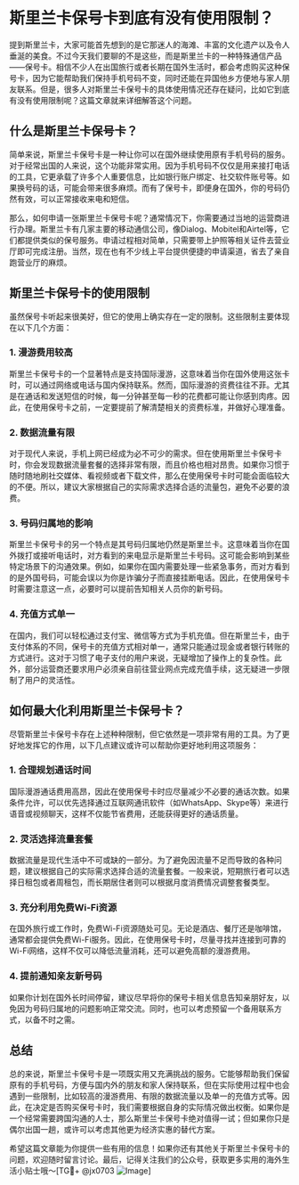 # 斯里兰卡保号卡到底有没有使用限制？

提到斯里兰卡，大家可能首先想到的是它那迷人的海滩、丰富的文化遗产以及令人垂涎的美食。不过今天我们要聊的不是这些，而是斯里兰卡的一种特殊通信产品——保号卡。相信不少人在出国旅行或者长期在国外生活时，都会考虑购买这种保号卡，因为它能帮助我们保持手机号码不变，同时还能在异国他乡方便地与家人朋友联系。但是，很多人对斯里兰卡保号卡的具体使用情况还存在疑问，比如它到底有没有使用限制呢？这篇文章就来详细解答这个问题。

## 什么是斯里兰卡保号卡？

简单来说，斯里兰卡保号卡是一种让你可以在国外继续使用原有手机号码的服务。对于经常出国的人来说，这个功能非常实用。因为手机号码不仅仅是用来接打电话的工具，它更承载了许多个人重要信息，比如银行账户绑定、社交软件账号等。如果换号码的话，可能会带来很多麻烦。而有了保号卡，即便身在国外，你的号码仍然有效，可以正常接收来电和短信。

那么，如何申请一张斯里兰卡保号卡呢？通常情况下，你需要通过当地的运营商进行办理。斯里兰卡有几家主要的移动通信公司，像Dialog、Mobitel和Airtel等，它们都提供类似的保号服务。申请过程相对简单，只需要带上护照等相关证件去营业厅即可完成注册。当然，现在也有不少线上平台提供便捷的申请渠道，省去了亲自跑营业厅的麻烦。

## 斯里兰卡保号卡的使用限制

虽然保号卡听起来很美好，但它的使用上确实存在一定的限制。这些限制主要体现在以下几个方面：

### 1. **漫游费用较高**
   斯里兰卡保号卡的一个显著特点是支持国际漫游，这意味着当你在国外使用这张卡时，可以通过网络或电话与国内保持联系。然而，国际漫游的资费往往不菲。尤其是在通话和发送短信的时候，每一分钟甚至每一秒的花费都可能让你感到肉疼。因此，在使用保号卡之前，一定要提前了解清楚相关的资费标准，并做好心理准备。

### 2. **数据流量有限**
   对于现代人来说，手机上网已经成为必不可少的需求。但在使用斯里兰卡保号卡时，你会发现数据流量套餐的选择非常有限，而且价格也相对昂贵。如果你习惯于随时随地刷社交媒体、看视频或者下载文件，那么在使用保号卡时可能会面临较大的不便。所以，建议大家根据自己的实际需求选择合适的流量包，避免不必要的浪费。

### 3. **号码归属地的影响**
   斯里兰卡保号卡的另一个特点是其号码归属地仍然是斯里兰卡。这意味着当你在国外拨打或接听电话时，对方看到的来电显示是斯里兰卡号码。这可能会影响到某些特定场景下的沟通效果。例如，如果你在国内需要处理一些紧急事务，而对方看到的是外国号码，可能会误以为你是诈骗分子而直接挂断电话。因此，在使用保号卡时需要注意这一点，必要时可以提前告知相关人员你的新号码。

### 4. **充值方式单一**
   在国内，我们可以轻松通过支付宝、微信等方式为手机充值。但在斯里兰卡，由于支付体系的不同，保号卡的充值方式相对单一，通常只能通过现金或者银行转账的方式进行。这对于习惯了电子支付的用户来说，无疑增加了操作上的复杂性。此外，部分运营商还要求用户必须亲自前往营业网点完成充值手续，这无疑进一步限制了用户的灵活性。

## 如何最大化利用斯里兰卡保号卡？

尽管斯里兰卡保号卡存在上述种种限制，但它依然是一项非常有用的工具。为了更好地发挥它的作用，以下几点建议或许可以帮助你更好地利用这项服务：

### 1. **合理规划通话时间**
   国际漫游通话费用高昂，因此在使用保号卡时应尽量减少不必要的通话次数。如果条件允许，可以优先选择通过互联网通讯软件（如WhatsApp、Skype等）来进行语音或视频聊天，这样不仅能节省费用，还能获得更好的通话质量。

### 2. **灵活选择流量套餐**
   数据流量是现代生活中不可或缺的一部分。为了避免因流量不足而导致的各种问题，建议根据自己的实际需求选择合适的流量套餐。一般来说，短期旅行者可以选择日租包或者周租包，而长期居住者则可以根据月度消费情况调整套餐类型。

### 3. **充分利用免费Wi-Fi资源**
   在国外旅行或工作时，免费Wi-Fi资源随处可见。无论是酒店、餐厅还是咖啡馆，通常都会提供免费Wi-Fi服务。因此，在使用保号卡时，尽量寻找并连接到可靠的Wi-Fi网络，这样不仅可以降低流量消耗，还可以避免高额的漫游费用。

### 4. **提前通知亲友新号码**
   如果你计划在国外长时间停留，建议尽早将你的保号卡相关信息告知亲朋好友，以免因为号码归属地的问题影响正常交流。同时，也可以考虑预留一个备用联系方式，以备不时之需。

## 总结

总的来说，斯里兰卡保号卡是一项既实用又充满挑战的服务。它能够帮助我们保留原有的手机号码，方便与国内外的朋友和家人保持联系，但在实际使用过程中也会遇到一些限制，比如较高的漫游费用、有限的数据流量以及单一的充值方式等。因此，在决定是否购买保号卡时，我们需要根据自身的实际情况做出权衡。如果你是一个经常需要跨国沟通的人士，那么斯里兰卡保号卡绝对值得一试；但如果你只是偶尔出国一趟，或许可以考虑其他更为经济实惠的替代方案。

希望这篇文章能为你提供一些有用的信息！如果你还有其他关于斯里兰卡保号卡的问题，欢迎随时留言讨论。最后，记得关注我们的公众号，获取更多实用的海外生活小贴士哦～[TG💪+ @jx0703 ![Image](https://github.com/user-attachments/assets/dbca1d08-cadb-493c-b0ec-ad6f7a83f270)]